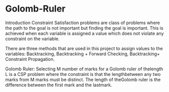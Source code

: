 # Golomb-Ruler
Introduction
Constraint Satisfaction problems are class of problems where the path to the goal is not important but finding the goal is important. This is achieved when each variable is assigned a value which does not violate any constraint on the variable. 

There are three methods that are used in this project to assign values to the variables: 
Backtracking, Backtracking + Forward Checking, Backtracking+ Constraint Propagation.

Golomb Ruler:
Selecting​ ​M​ ​number​ ​of​ ​marks​ ​for​ ​a​ ​Golomb​ ​ruler​ ​of​ ​the​ ​length​ ​L​ ​is​ ​a​ ​CSP​ ​problem​ ​where​ ​the​ ​constraint​ ​is that​ ​the​ ​length​ ​between​ ​any​ ​two​ ​marks​ ​from​ ​M​ ​marks​ ​must​ ​be​ ​distinct.​ ​The​ ​length​ ​of​ ​the​ ​Golomb​ ​ruler​ ​is the​ ​difference​ ​between​ ​the​ ​first​ ​mark​ ​and​ ​the​ ​last​ ​mark.
